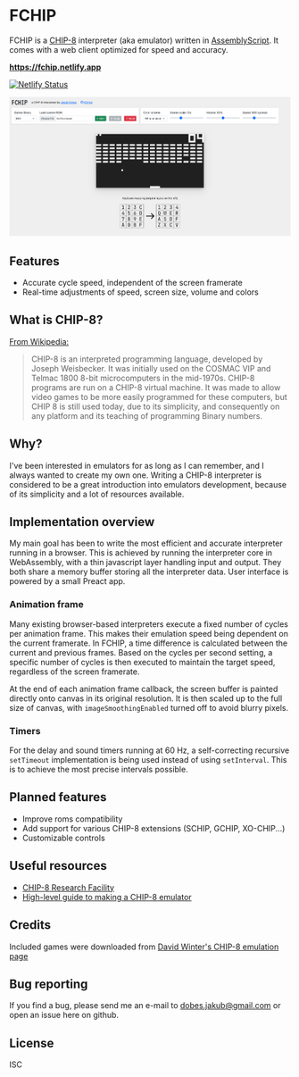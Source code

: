 # FCHIP

FCHIP is a [CHIP-8](https://en.wikipedia.org/wiki/CHIP-8) interpreter (aka emulator) written in [AssemblyScript](https://www.assemblyscript.org). It comes with a web client optimized for speed and accuracy.

**<https://fchip.netlify.app>**

[![Netlify Status](https://api.netlify.com/api/v1/badges/9116e281-20c3-4c20-a13b-5b8c9b18ac82/deploy-status)](https://app.netlify.com/sites/fchip/deploys)

![screenshot.png](https://raw.githubusercontent.com/jakubito/fchip/master/screenshot.png)

## Features

- Accurate cycle speed, independent of the screen framerate
- Real-time adjustments of speed, screen size, volume and colors

## What is CHIP-8?

[From Wikipedia:](https://en.wikipedia.org/wiki/CHIP-8)

> CHIP-8 is an interpreted programming language, developed by Joseph Weisbecker. It was initially used on the COSMAC VIP and Telmac 1800 8-bit microcomputers in the mid-1970s. CHIP-8 programs are run on a CHIP-8 virtual machine. It was made to allow video games to be more easily programmed for these computers, but CHIP 8 is still used today, due to its simplicity, and consequently on any platform and its teaching of programming Binary numbers.

## Why?

I've been interested in emulators for as long as I can remember, and I always wanted to create my own one. Writing a CHIP-8 interpreter is considered to be a great introduction into emulators development, because of its simplicity and a lot of resources available.

## Implementation overview

My main goal has been to write the most efficient and accurate interpreter running in a browser. This is achieved by running the interpreter core in WebAssembly, with a thin javascript layer handling input and output. They both share a memory buffer storing all the interpreter data. User interface is powered by a small Preact app.

### Animation frame

Many existing browser-based interpreters execute a fixed number of cycles per animation frame. This makes their emulation speed being dependent on the current framerate. In FCHIP, a time difference is calculated between the current and previous frames. Based on the cycles per second setting, a specific number of cycles is then executed to maintain the target speed, regardless of the screen framerate.

At the end of each animation frame callback, the screen buffer is painted directly onto canvas in its original resolution. It is then scaled up to the full size of canvas, with `imageSmoothingEnabled` turned off to avoid blurry pixels.

### Timers

For the delay and sound timers running at 60 Hz, a self-correcting recursive `setTimeout` implementation is being used instead of using `setInterval`. This is to achieve the most precise intervals possible.

## Planned features

- Improve roms compatibility
- Add support for various CHIP-8 extensions (SCHIP, GCHIP, XO-CHIP...)
- Customizable controls

## Useful resources

- [CHIP-8 Research Facility](https://chip-8.github.io)
- [High-level guide to making a CHIP-8 emulator](https://tobiasvl.github.io/blog/write-a-chip-8-emulator)

## Credits

Included games were downloaded from [David Winter's CHIP-8 emulation page](https://www.pong-story.com/chip8/)

## Bug reporting

If you find a bug, please send me an e-mail to dobes.jakub@gmail.com or open an issue here on github.

## License

ISC
